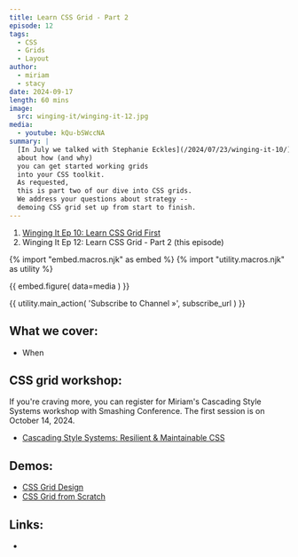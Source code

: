 ```yaml
---
title: Learn CSS Grid - Part 2
episode: 12
tags:
  - CSS
  - Grids
  - Layout
author:
  - miriam
  - stacy
date: 2024-09-17
length: 60 mins
image:
  src: winging-it/winging-it-12.jpg
media:
  - youtube: kQu-bSWccNA
summary: |
  [In July we talked with Stephanie Eckles](/2024/07/23/winging-it-10/)
  about how (and why)
  you can get started working grids
  into your CSS toolkit.
  As requested,
  this is part two of our dive into CSS grids.
  We address your questions about strategy --
  demoing CSS grid set up from start to finish.
---
```


1. [Winging It Ep 10: Learn CSS Grid First](/2024/07/23/winging-it-10/)
2. Winging It Ep 12: Learn CSS Grid - Part 2 (this episode)

{% import "embed.macros.njk" as embed %}
{% import "utility.macros.njk" as utility %}

{{ embed.figure(
  data=media
) }}

{{ utility.main_action(
  'Subscribe to Channel »',
  subscribe_url
) }}

## What we cover:

- When

## CSS grid workshop:

If you're craving more, you can register for Miriam's Cascading Style Systems
workshop with Smashing Conference. The first session is on October 14, 2024.

- [Cascading Style Systems: Resilient & Maintainable CSS](https://smashingconf.com/online-workshops/workshops/modern-css-miriam-suzanne)

## Demos:

- [CSS Grid Design](https://www.figma.com/design/RHLs3YJE40ZAT7LiZaTQu3/Grid?node-id=2-21&node-type=frame&t=rLrO9i6kCAw1C1Ee-0)
- [CSS Grid from Scratch](https://codepen.io/stacy/pen/ZEddQOz)

## Links:

-
